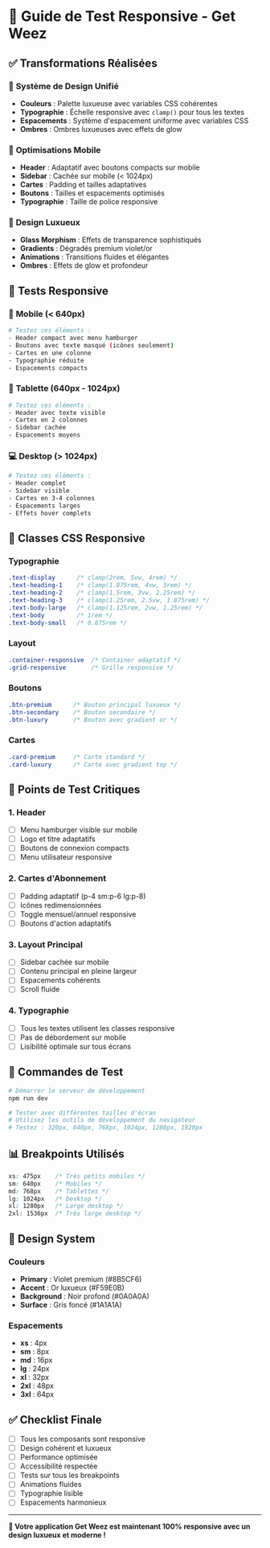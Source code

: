# 🎨 Guide de Test Responsive - Get Weez

## ✅ Transformations Réalisées

### 🎯 **Système de Design Unifié**
- **Couleurs** : Palette luxueuse avec variables CSS cohérentes
- **Typographie** : Échelle responsive avec `clamp()` pour tous les textes
- **Espacements** : Système d'espacement uniforme avec variables CSS
- **Ombres** : Ombres luxueuses avec effets de glow

### 📱 **Optimisations Mobile**
- **Header** : Adaptatif avec boutons compacts sur mobile
- **Sidebar** : Cachée sur mobile (< 1024px)
- **Cartes** : Padding et tailles adaptatives
- **Boutons** : Tailles et espacements optimisés
- **Typographie** : Taille de police responsive

### 🎨 **Design Luxueux**
- **Glass Morphism** : Effets de transparence sophistiqués
- **Gradients** : Dégradés premium violet/or
- **Animations** : Transitions fluides et élégantes
- **Ombres** : Effets de glow et profondeur

## 🧪 Tests Responsive

### 📱 **Mobile (< 640px)**
```bash
# Testez ces éléments :
- Header compact avec menu hamburger
- Boutons avec texte masqué (icônes seulement)
- Cartes en une colonne
- Typographie réduite
- Espacements compacts
```

### 📱 **Tablette (640px - 1024px)**
```bash
# Testez ces éléments :
- Header avec texte visible
- Cartes en 2 colonnes
- Sidebar cachée
- Espacements moyens
```

### 💻 **Desktop (> 1024px)**
```bash
# Testez ces éléments :
- Header complet
- Sidebar visible
- Cartes en 3-4 colonnes
- Espacements larges
- Effets hover complets
```

## 🔧 **Classes CSS Responsive**

### Typographie
```css
.text-display      /* clamp(2rem, 5vw, 4rem) */
.text-heading-1    /* clamp(1.875rem, 4vw, 3rem) */
.text-heading-2    /* clamp(1.5rem, 3vw, 2.25rem) */
.text-heading-3    /* clamp(1.25rem, 2.5vw, 1.875rem) */
.text-body-large   /* clamp(1.125rem, 2vw, 1.25rem) */
.text-body         /* 1rem */
.text-body-small   /* 0.875rem */
```

### Layout
```css
.container-responsive  /* Container adaptatif */
.grid-responsive       /* Grille responsive */
```

### Boutons
```css
.btn-premium      /* Bouton principal luxueux */
.btn-secondary    /* Bouton secondaire */
.btn-luxury       /* Bouton avec gradient or */
```

### Cartes
```css
.card-premium     /* Carte standard */
.card-luxury      /* Carte avec gradient top */
```

## 🎯 **Points de Test Critiques**

### 1. **Header**
- [ ] Menu hamburger visible sur mobile
- [ ] Logo et titre adaptatifs
- [ ] Boutons de connexion compacts
- [ ] Menu utilisateur responsive

### 2. **Cartes d'Abonnement**
- [ ] Padding adaptatif (p-4 sm:p-6 lg:p-8)
- [ ] Icônes redimensionnées
- [ ] Toggle mensuel/annuel responsive
- [ ] Boutons d'action adaptatifs

### 3. **Layout Principal**
- [ ] Sidebar cachée sur mobile
- [ ] Contenu principal en pleine largeur
- [ ] Espacements cohérents
- [ ] Scroll fluide

### 4. **Typographie**
- [ ] Tous les textes utilisent les classes responsive
- [ ] Pas de débordement sur mobile
- [ ] Lisibilité optimale sur tous écrans

## 🚀 **Commandes de Test**

```bash
# Démarrer le serveur de développement
npm run dev

# Tester avec différentes tailles d'écran
# Utilisez les outils de développement du navigateur
# Testez : 320px, 640px, 768px, 1024px, 1280px, 1920px
```

## 📊 **Breakpoints Utilisés**

```css
xs: 475px    /* Très petits mobiles */
sm: 640px    /* Mobiles */
md: 768px    /* Tablettes */
lg: 1024px   /* Desktop */
xl: 1280px   /* Large desktop */
2xl: 1536px  /* Très large desktop */
```

## 🎨 **Design System**

### Couleurs
- **Primary** : Violet premium (#8B5CF6)
- **Accent** : Or luxueux (#F59E0B)
- **Background** : Noir profond (#0A0A0A)
- **Surface** : Gris foncé (#1A1A1A)

### Espacements
- **xs** : 4px
- **sm** : 8px
- **md** : 16px
- **lg** : 24px
- **xl** : 32px
- **2xl** : 48px
- **3xl** : 64px

## ✅ **Checklist Finale**

- [ ] Tous les composants sont responsive
- [ ] Design cohérent et luxueux
- [ ] Performance optimisée
- [ ] Accessibilité respectée
- [ ] Tests sur tous les breakpoints
- [ ] Animations fluides
- [ ] Typographie lisible
- [ ] Espacements harmonieux

---

**🎉 Votre application Get Weez est maintenant 100% responsive avec un design luxueux et moderne !**
